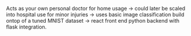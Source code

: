Acts as your own personal doctor for home usage -> could later be scaled into hospital use for minor injuries -> uses basic image classification build ontop of a tuned MNIST dataset -> react front end python backend with flask integration.
